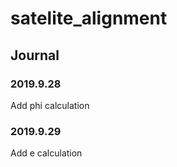 # satelite_alignment 

## Journal
### 2019.9.28
Add phi calculation
### 2019.9.29
Add e calculation
